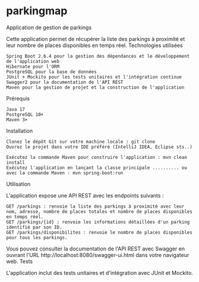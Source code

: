 # parkingmap
Application de gestion de parkings

Cette application permet de récupérer la liste des parkings à proximité et leur nombre de places disponibles en temps réel.
Technologies utilisées

    Spring Boot 2.6.4 pour la gestion des dépendances et le développement de l'application web
    Hibernate pour l'ORM
    PostgreSQL pour la base de données
    JUnit + Mockito pour les tests unitaires et l'intégration continue
    Swagger2 pour la documentation de l'API REST
    Maven pour la gestion de projet et la construction de l'application

Prérequis

    Java 17
    PostgreSQL 10+
    Maven 3+

Installation

    Clonez le dépôt Git sur votre machine locale : git clone 
    Ouvrez le projet dans votre IDE préféré (IntelliJ IDEA, Eclipse sts..)

    Exécutez la commande Maven pour construire l'application : mvn clean install
    Exécutez l'application en lançant la classe principale .......... ou avec la commande Maven : mvn spring-boot:run

Utilisation

L'application expose une API REST avec les endpoints suivants :

    GET /parkings : renvoie la liste des parkings à proximité avec leur nom, adresse, nombre de places totales et nombre de places disponibles en temps réel.
    GET /parkings/{id} : renvoie les informations détaillées d'un parking identifié par son ID.
    GET /parkings/disponibilites : renvoie le nombre de places disponibles pour tous les parkings.

Vous pouvez consulter la documentation de l'API REST avec Swagger en ouvrant l'URL http://localhost:8080/swagger-ui.html dans votre navigateur web.
Tests

L'application inclut des tests unitaires et d'intégration avec JUnit et Mockito.
